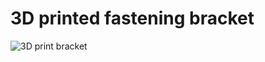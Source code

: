 # 3D printed fastening bracket

![3D print bracket](https://github.com/user-attachments/assets/2da7fed1-60aa-4891-8cde-7277c3cb5476)
